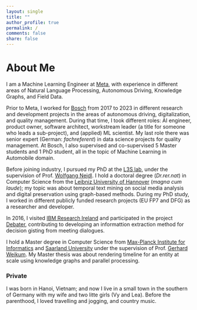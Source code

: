 ```yaml
---
layout: single
title: ""
author_profile: true
permalink: /
comments: false
share: false
---
```


# About Me
I am a Machine Learning Engineer at [Meta](https://www.meta.com/), with experience in different areas of Natural Language Processing, Autonomous Driving, Knowledge Graphs, and Field Data. 

Prior to Meta, I worked for [Bosch](https://www.bosch.com/) from 2017 to 2023 in different research and development projects in the areas of autonomous driving, digitalization, and quality management. During that time, I took different roles: AI engineer, product owner, software architect, workstream leader (a title for someone who leads a sub-project), and (applied) ML scientist. My last role there was senior expert (German: _fachreferent_) in data science projects for quality management. At Bosch, I also supervised and co-supervised 5 Master students and 1 PhD student, all in the topic of Machine Learning in Automobile domain.

Before joining industry, I pursued my PhD at the [L3S lab](https://www.l3s.de/de), under the supervision of Prof. [Wolfgang Nejdl](https://www.kbs.uni-hannover.de/~nejdl/). I hold a doctoral degree (_Dr.rer.nat_) in Computer Science from the [Leibniz University of Hannover](https://www.uni-hannover.de/de/) (_magna cum laude_); my topic was about temporal text mining on social media analysis and digital preservation using graph-based methods. During my PhD study, I worked in different publicly funded research projects (EU FP7 and DFG) as a researcher and developer. 

In 2016, I visited [IBM Research Ireland](https://research.ibm.com/labs/ireland) and participated in the project [Debater](https://research.ibm.com/interactive/project-debater/), contributing to developing an informattion extraction method for decision gisting from meeting dialogues.

I hold a Master degree in Computer Science from [Max-Planck Institute for Informatics](https://www.mpi-inf.mpg.de/home/) and [Saarland University](https://www.uni-saarland.de) under the supervision of Prof. [Gerhard Weikum](https://people.mpi-inf.mpg.de/%7Eweikum/). My Master thesis was about rendering timeline for an entity at scale using knowledge graphs and parallel processing.

### Private

I was born in Hanoi, Vietnam; and now I live in a small town in the southern of Germany with my wife and two litte girls (Vy and Lea). Before the parenthood, I loved travelling and jogging, and country music.
